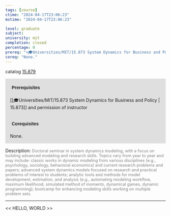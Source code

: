 ```yaml
---
tags: [course]
ctime: "2024-04-17T23:06:23"
mstime: "2024-04-17T23:06:23"

level: graduate
subject: 
university: mit
completion: closed
percentage: 0
prereq: "<🎓Universities/MIT/15.873 System Dynamics for Business and Policy> and permission of instructor"
coreq: "None."
---
```


catalog [15.879](http://student.mit.edu/catalog/m15c.html#15.879)

<span style="display: block; padding: 15px; background-color: rgb(100, 100, 100, 0.2);"><font id="m_prereq1311_0" style="display: block; font-family: Arial, sans-serif; font-weight: bold; padding: 5px">Prerequisites</font><br><span id="prereq1311_0">[[🎓Universities/MIT/15.873 System Dynamics for Business and Policy | 15.873]] and permission of instructor</span></span>
<span style="display: block; padding: 15px; background-color: rgb(100, 100, 100, 0.2);"><font id="m_coreq1311_0" style="display: block; font-family: Arial, sans-serif; font-weight: bold; padding: 5px">Corequisites</font><br><span id="coreq1311_0">None.</span></span>

<font style="">Description:</font>
<font style="color: grey; font-size: 0.8rem;">Doctoral seminar in system dynamics modeling, with a focus on building advanced modeling and research skills. Topics vary from year to year and may include: classic works in dynamic modeling from various disciplines (e.g., psychology, sociology, behavioral economics) and current research problems and papers; advanced system dynamics models focused on research and practical problems of interest to students; analytic tools and methods for model development, estimation, and analysis (e.g., automating modeling workflow, maximum likelihood, simulated method of moments, dynamical games, dynamic programming); bootcamp for enhancing modeling skills working on multiple problem sets.</font>



---

<< HELLO, WORLD >>
